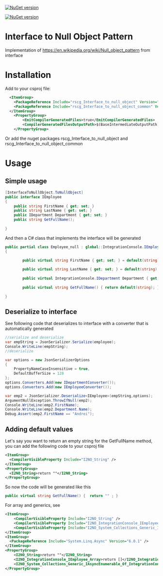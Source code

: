 [![NuGet version](https://img.shields.io/nuget/v/rscg_Interface_to_null_object.svg?style=flat-square)](https://www.nuget.org/packages/rscg_Interface_to_null_object)

[![NuGet version](https://img.shields.io/nuget/v/rscg_Interface_to_null_object_common.svg?style=flat-square)](https://www.nuget.org/packages/rscg_Interface_to_null_object_common)


# Interface to Null Object Pattern
Implementation of https://en.wikipedia.org/wiki/Null_object_pattern  from interface

# Installation

Add to your csproj file:

```xml
  <ItemGroup>
    <PackageReference Include="rscg_Interface_to_null_object" Version="2025.518.1000"  OutputItemType="Analyzer" ReferenceOutputAssembly="false"  />
    <PackageReference Include="rscg_Interface_to_null_object_common" Version="2025.518.1000" />
  </ItemGroup>
	<PropertyGroup>
		<EmitCompilerGeneratedFiles>true</EmitCompilerGeneratedFiles>
		<CompilerGeneratedFilesOutputPath>$(BaseIntermediateOutputPath)\GX</CompilerGeneratedFilesOutputPath>
	</PropertyGroup>
```

Or add the nuget packages rscg_Interface_to_null_object  and rscg_Interface_to_null_object_common

# Usage

## Simple usage
```csharp
[InterfaceToNullObject.ToNullObject]
public interface IEmployee
{
    public string FirstName { get; set; }
    public string LastName { get; set; }
    public IDepartment Department { get; set; }
    public string GetFullName();
  
}
```

And then a C# class that implements the interface will be generated

```csharp
public partial class Employee_null : global::IntegrationConsole.IEmployee
{

        public virtual string FirstName { get; set; } = default(string);
    
        public virtual string LastName { get; set; } = default(string);
    
        public virtual IntegrationConsole.IDepartment Department { get; set; } = default(IntegrationConsole.IDepartment);
    
        public virtual string GetFullName() { return default(string); }
    
}

```
## Deserialize to interface

See following code that deserializes to interface with a converter that is automatically generated

```csharp
//serialize and deserialize
var empString = JsonSerializer.Serialize(employee);
Console.WriteLine(empString);
//deserialize

var options = new JsonSerializerOptions
{
    PropertyNameCaseInsensitive = true,
    DefaultBufferSize = 128
};
options.Converters.Add(new IDepartmentConverter());
options.Converters.Add(new IEmployeeConverter());

var emp2 = JsonSerializer.Deserialize<IEmployee>(empString,options);
ArgumentNullException.ThrowIfNull(emp2);
Console.WriteLine(emp2.FirstName);
Console.WriteLine(emp2.Department.Name);
Debug.Assert(emp2.FirstName == "Andrei");
```


## Adding default values

Let's say you want to return an empty string for the GetFullName method, you can add the following code to your csproj file

```xml
<ItemGroup>
  <CompilerVisibleProperty Include="I2NO_String" />
</ItemGroup>
<PropertyGroup>
  <I2NO_String>return ""</I2NO_String>	
</PropertyGroup>
```

So now the code will be generated like this

```csharp
public virtual string GetFullName() {  return "" ; }
```

For array and generics, see 
```xml
<ItemGroup>
	<CompilerVisibleProperty Include="I2NO_String" />
	<CompilerVisibleProperty Include="I2NO_IntegrationConsole_IEmployee_Array" />
	<CompilerVisibleProperty Include="I2NO_System_Collections_Generic_IAsyncEnumerable_Of_IntegrationConsole_IEmployee_EndOf" />
</ItemGroup>
<ItemGroup>
  <PackageReference Include="System.Linq.Async" Version="6.0.1" />
</ItemGroup>
<PropertyGroup>
	<I2NO_String>return ""</I2NO_String>
	<I2NO_IntegrationConsole_IEmployee_Array>return []</I2NO_IntegrationConsole_IEmployee_Array>
	<I2NO_System_Collections_Generic_IAsyncEnumerable_Of_IntegrationConsole_IEmployee_EndOf>return AsyncEnumerable.Empty_Of_IntegrationConsole.IEmployee_EndOf();</I2NO_System_Collections_Generic_IAsyncEnumerable_Of_IntegrationConsole_IEmployee_EndOf>
</PropertyGroup>

```

